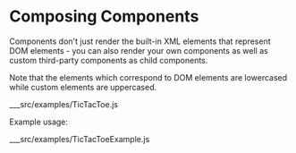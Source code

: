 # Composing Components

Components don't just render the built-in XML elements that represent DOM elements - you can also render your own
components as well as custom third-party components as child components.

Note that the elements which correspond to DOM elements are lowercased while custom elements are uppercased.

___src/examples/TicTacToe.js

Example usage:

___src/examples/TicTacToeExample.js

